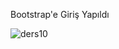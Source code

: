 Bootstrap'e Giriş Yapıldı

![ders10](https://github.com/aygizemay/FrontEndDeveloperTraining/assets/132147429/868f92e5-ffd4-4693-91d0-da948d7a5ead)
